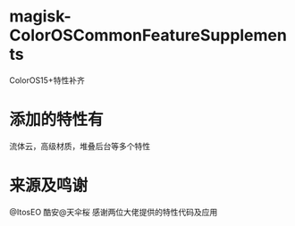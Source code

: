 # magisk-ColorOSCommonFeatureSupplements
ColorOS15+特性补齐

# 添加的特性有
流体云，高级材质，堆叠后台等多个特性

# 来源及鸣谢
@ItosEO
酷安@天伞桜
感谢两位大佬提供的特性代码及应用
